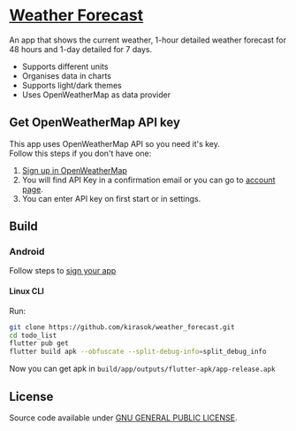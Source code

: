 # [Weather Forecast](https://kirasok.github.io/weather_forecast)

An app that shows the current weather, 1-hour detailed weather forecast for 48 hours and 1-day detailed for 7 days.

- Supports different units
- Organises data in charts
- Supports light/dark themes
- Uses OpenWeatherMap as data provider

## Get OpenWeatherMap API key

This app uses OpenWeatherMap API so you need it's key.  
Follow this steps if you don't have one:

1. [Sign up in OpenWeatherMap](https://openweathermap.org/home/sign_up)
1. You will find API Key in a confirmation email or you can go to [account page](https://home.openweathermap.org/api_keys).
1. You can enter API key on first start or in settings.

## Build

### Android

Follow steps to [sign your app](https://flutter.dev/docs/deployment/android#signing-the-app)

#### Linux CLI

Run:

```sh
git clone https://github.com/kirasok/weather_forecast.git
cd todo_list
flutter pub get
flutter build apk --obfuscate --split-debug-info=split_debug_info
```

Now you can get apk in `build/app/outputs/flutter-apk/app-release.apk`

## License

Source code available under [GNU GENERAL PUBLIC LICENSE](https://www.gnu.org/licenses).
